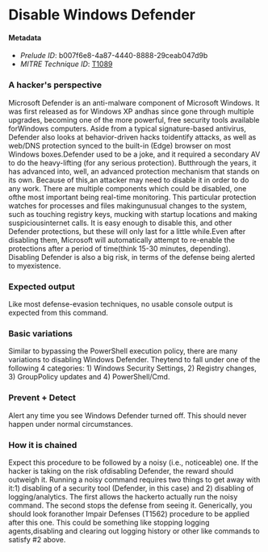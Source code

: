 
# Disable Windows Defender

#### Metadata

- *Prelude ID*: b007f6e8-4a87-4440-8888-29ceab047d9b
- *MITRE Technique ID*: [T1089](https://attack.mitre.org/techniques/T1089)

### A hacker's perspective

Microsoft Defender is an anti-malware component of Microsoft Windows. It was first released as for Windows XP andhas since gone through multiple upgrades, becoming one of the more powerful, free security tools available forWindows computers. Aside from a typical signature-based antivirus, Defender also looks at behavior-driven hacks toidentify attacks, as well as web/DNS protection synced to the built-in (Edge) browser on most Windows boxes.Defender used to be a joke, and it required a secondary AV to do the heavy-lifting (for any serious protection). Butthrough the years, it has advanced into, well, an advanced protection mechanism that stands on its own. Because of this,an attacker may need to disable it in order to do any work. There are multiple components which could be disabled, one ofthe most important being real-time monitoring. This particular protection watches for processes and files makingunusual changes to the system, such as touching registry keys, mucking with startup locations and making suspiciousinternet calls. It is easy enough to disable this, and other Defender protections, but these will only last for a little while.Even after disabling them, Microsoft will automatically attempt to re-enable the protections after a period of time(think 15-30 minutes, depending). Disabling Defender is also a big risk, in terms of the defense being alerted to myexistence.

### Expected output

Like most defense-evasion techniques, no usable console output is expected from this command.

### Basic variations

Similar to bypassing the PowerShell execution policy, there are many variations to disabling Windows Defender. Theytend to fall under one of the following 4 categories: 1) Windows Security Settings, 2) Registry changes, 3) GroupPolicy updates and 4) PowerShell/Cmd.

### Prevent + Detect

Alert any time you see Windows Defender turned off. This should never happen under normal circumstances.

### How it is chained

Expect this procedure to be followed by a noisy (i.e., noticeable) one. If the hacker is taking on the risk ofdisabling Defender, the reward should outweigh it. Running a noisy command requires two things to get away with it:1) disabling of a security tool (Defender, in this case) and 2) disabling of logging/analytics. The first allows the hackerto actually run the noisy command. The second stops the defense from seeing it. Generically, you should look foranother Impair Defenses (T1562) procedure to be applied after this one. This could be something like stopping logging agents,disabling and clearing out logging history or other like commands to satisfy #2 above.
